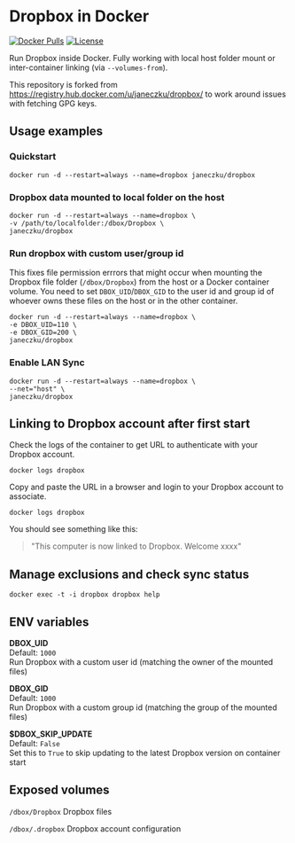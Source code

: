 # Dropbox in Docker

[![Docker Pulls](https://img.shields.io/docker/pulls/janeczku/dropbox.svg?maxAge=2592000)][hub]
[![License](https://img.shields.io/github/license/janeczku/docker-alpine-kubernetes.svg?maxAge=2592000)]()

[hub]: https://hub.docker.com/r/janeczku/dropbox/

Run Dropbox inside Docker. Fully working with local host folder mount or inter-container linking (via `--volumes-from`).

This repository is forked from https://registry.hub.docker.com/u/janeczku/dropbox/ to work around issues with fetching GPG keys.

## Usage examples

### Quickstart

    docker run -d --restart=always --name=dropbox janeczku/dropbox

### Dropbox data mounted to local folder on the host

    docker run -d --restart=always --name=dropbox \
    -v /path/to/localfolder:/dbox/Dropbox \
    janeczku/dropbox

### Run dropbox with custom user/group id
This fixes file permission errrors that might occur when mounting the Dropbox file folder (`/dbox/Dropbox`) from the host or a Docker container volume. You need to set `DBOX_UID`/`DBOX_GID` to the user id and group id of whoever owns these files on the host or in the other container.

    docker run -d --restart=always --name=dropbox \
    -e DBOX_UID=110 \
    -e DBOX_GID=200 \
    janeczku/dropbox

### Enable LAN Sync

    docker run -d --restart=always --name=dropbox \
    --net="host" \
    janeczku/dropbox

## Linking to Dropbox account after first start

Check the logs of the container to get URL to authenticate with your Dropbox account.

    docker logs dropbox

Copy and paste the URL in a browser and login to your Dropbox account to associate.

    docker logs dropbox

You should see something like this:

> "This computer is now linked to Dropbox. Welcome xxxx"

## Manage exclusions and check sync status

    docker exec -t -i dropbox dropbox help

## ENV variables

**DBOX_UID**  
Default: `1000`  
Run Dropbox with a custom user id (matching the owner of the mounted files)

**DBOX_GID**  
Default: `1000`  
Run Dropbox with a custom group id (matching the group of the mounted files)

**$DBOX_SKIP_UPDATE**  
Default: `False`  
Set this to `True` to skip updating to the latest Dropbox version on container start


## Exposed volumes

`/dbox/Dropbox`
Dropbox files

`/dbox/.dropbox`
Dropbox account configuration
